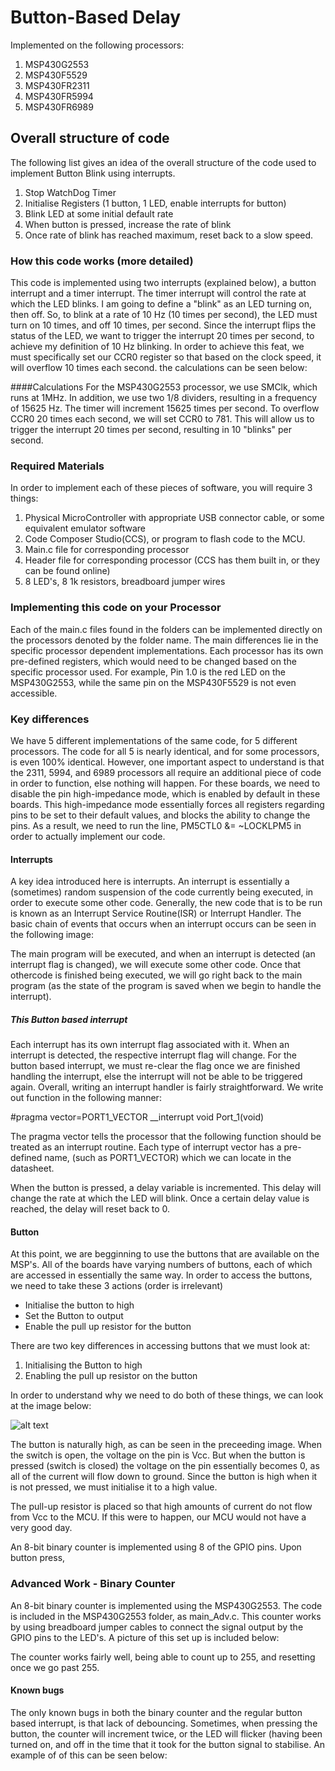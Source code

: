 # Button-Based Delay
Implemented on the following processors:
1. MSP430G2553
2. MSP430F5529
3. MSP430FR2311
4. MSP430FR5994
5. MSP430FR6989


## Overall structure of code
The following list gives an idea of the overall structure of the code used to implement Button Blink using interrupts.

1. Stop WatchDog Timer
2. Initialise Registers (1 button, 1 LED, enable interrupts for button)
3. Blink LED at some initial default rate
4. When button is pressed, increase the rate of blink
5. Once rate of blink has reached maximum, reset back to a slow speed.

### How this code works (more detailed)
This code is implemented using two interrupts (explained below), a button interrupt and a timer interrupt.
The timer interrupt will control the rate at which the LED blinks. I am going to define a "blink" as an LED turning on, then off.
So, to blink at a rate of 10 Hz (10 times per second), the LED must turn on 10 times, and off 10 times, per second. Since the 
interrupt flips the status of the LED, we want to trigger the interrupt 20 times per second, to achieve my definition of 
10 Hz blinking. In order to achieve this feat, we must specifically set our CCR0 register so that based on the clock speed, 
it will overflow 10 times each second. the calculations can be seen below:

####Calculations
For the MSP430G2553 processor, we use SMClk, which runs at 1MHz. In addition, we use two 1/8 dividers, resulting in a 
frequency of 15625 Hz. The timer will increment 15625 times per second. To overflow CCR0 20 times each second,
we will set CCR0 to 781. This will allow us to trigger the interrupt 20 times per second, resulting in 10 "blinks" per second.


### Required Materials
In order to implement each of these pieces of software, you will require 3 things:

1. Physical MicroController with appropriate USB connector cable, or some equivalent emulator software
2. Code Composer Studio(CCS), or program to flash code to the MCU.
3. Main.c file for corresponding processor
4. Header file for corresponding processor (CCS has them built in, or they can be found online) 
5. 8 LED's, 8 1k resistors, breadboard jumper wires

### Implementing this code on your Processor
Each of the main.c files found in the folders can be implemented directly on the processors denoted by the folder name.
The main differences lie in the specific processor dependent implementations. Each processor has its own pre-defined
registers, which would need to be changed based on the specific processor used. For example, Pin 1.0 is the red LED on the MSP430G2553,
while the same pin on the MSP430F5529 is not even accessible.

### Key differences
We have 5 different implementations of the same code, for 5 different processors. The code for all 5 is nearly identical,
and for some processors, is even 100% identical. However, one important aspect to understand is that the 2311, 5994, and 
6989 processors all require an additional piece of code in order to function, else nothing will happen. For these boards,
we need to disable the pin high-impedance mode, which is enabled by default in these boards. This high-impedance mode
essentially forces all registers regarding pins to be set to their default values, and blocks the ability to change the pins.
As a result, we need to run the line, PM5CTL0 &= ~LOCKLPM5 in order to actually implement our code.

#### Interrupts
A key idea introduced here is interrupts. An interrupt is essentially a (sometimes) random suspension of the code currently
being executed, in order to execute some other code. Generally, the new code that is to be run is known as an 
Interrupt Service Routine(ISR) or Interrupt Handler. The basic chain of events that occurs when an interrupt occurs can
be seen in the following image:

The main program will be executed, and when an interrupt is detected (an interrupt flag is changed),
 we will execute some other code. Once that othercode is finished being executed, we will go right back to the 
 main program (as the state of the program is saved when we begin to handle the interrupt).

##### This Button based interrupt
Each interrupt has its own interrupt flag associated with it. When an interrupt is detected, the respective interrupt flag
will change. For the button based interrupt, we must re-clear the flag once we are finished handling the interrupt,
else the interrupt will not be able to be triggered again. Overall, writing an interrupt handler is fairly straightforward.
We write out function in the following manner:

#pragma vector=PORT1_VECTOR
__interrupt void Port_1(void)

The pragma vector tells the processor that the following function should be treated as an interrupt routine. Each type of 
interrupt vector has a pre-defined name, (such as PORT1_VECTOR) which we can locate in the datasheet.

When the button is pressed, a delay variable is incremented. This delay will change the rate at which the LED will blink.
Once a certain delay value is reached, the delay will reset back to 0. 

#### Button
At this point, we are begginning to use the buttons that are available on the MSP's. All of the boards have varying
numbers of buttons, each of which are accessed in essentially the same way. In order to access the buttons,
we need to take these 3 actions (order is irrelevant)
* Initialise the button to high
* Set the Button to output
* Enable the pull up resistor for the button

There are two key differences in accessing buttons that we must look at:
1. Initialising the Button to high
2. Enabling the pull up resistor on the button

In order to understand why we need to do both of these things, we can look at the image below:

![alt text](https://imgur.com/a/gudhj "Circuit Diagram detailing why we need a pull-up resistor")

The button is naturally high, as can be seen in the preceeding image. When the switch is open, the voltage on the pin
is Vcc. But when the button is pressed (switch is closed) the voltage on the pin essentially becomes 0, as all of the current will
flow down to ground. Since the button is high when it is not pressed, we must initialise it to a high value.

The pull-up resistor is placed so that high amounts of current do not flow from Vcc to the MCU. If this were to happen, 
our MCU would not have a very good day.

An 8-bit binary counter is implemented using 8 of the GPIO pins. Upon button press, 
### Advanced Work - Binary Counter
An 8-bit binary counter is implemented using the MSP430G2553. The code is included in the MSP430G2553 folder, as main_Adv.c.
This counter works by using breadboard jumper cables to connect the signal output by the GPIO pins to the LED's.
A picture of this set up is included below:


The counter works fairly well, being able to count up to 255, and resetting once we go past 255.

#### Known bugs
The only known bugs in both the binary counter and the regular button based interrupt, is that lack of debouncing. Sometimes,
when pressing the button, the counter will increment twice, or the LED will flicker (having been turned on, and off in the time
that it took for the button signal to stabilise. An example of  of this can be seen below:




